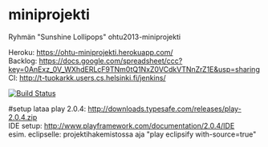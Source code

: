 miniprojekti
============

Ryhmän "Sunshine Lollipops" ohtu2013-miniprojekti  


Heroku: https://ohtu-miniprojekti.herokuapp.com/  
Backlog: https://docs.google.com/spreadsheet/ccc?key=0AnExz_0V_WXhdERLcF9TNm0tQ1NxZ0VCdkVTNnZrZ1E&usp=sharing  
CI: http://t-tuokarkk.users.cs.helsinki.fi/jenkins/


[![Build Status](http://t-tuokarkk.users.cs.helsinki.fi/jenkins/job/Ohtu-miniprojekti/badge/icon)](http://t-tuokarkk.users.cs.helsinki.fi/jenkins/job/Ohtu-miniprojekti/)


#setup
lataa play 2.0.4: http://downloads.typesafe.com/releases/play-2.0.4.zip  
IDE setup: http://www.playframework.com/documentation/2.0.4/IDE  
esim. eclipselle: projektihakemistossa aja "play eclipsify with-source=true"
